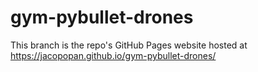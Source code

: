 # gym-pybullet-drones

This branch is the repo's GitHub Pages website hosted at https://jacopopan.github.io/gym-pybullet-drones/
